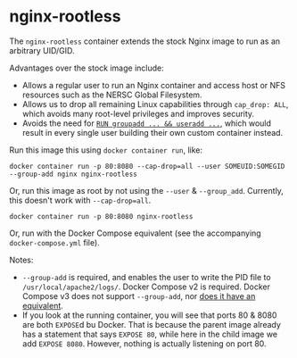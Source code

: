# nginx-rootless 
The `nginx-rootless` container extends the stock Nginx image to run as
an arbitrary UID/GID.

Advantages over the stock image include:
  * Allows a regular user to run an Nginx container and access host or NFS
    resources such as the NERSC Global Filesystem.
  * Allows us to drop all remaining Linux capabilities through `cap_drop: ALL`,
    which avoids many root-level privileges and improves security. 
  * Avoids the need for [`RUN groupadd ... && useradd ...`][1], which would
    result in every single user building their own custom container instead.

Run this image this using `docker container run`, like:

    docker container run -p 80:8080 --cap-drop=all --user SOMEUID:SOMEGID --group-add nginx nginx-rootless

Or, run this image as root by not using the `--user` & `--group_add`. Currently, this doesn't work with `--cap-drop=all`.

    docker container run -p 80:8080 nginx-rootless

Or, run with the Docker Compose equivalent (see the accompanying `docker-compose.yml` file).

Notes:
* `--group-add` is required, and enables the user to write the PID
  file to `/usr/local/apache2/logs/`. Docker Compose v2 is required.  Docker
  Compose v3 does not support `--group-add`, nor [does it have an
  equivalent][2]. 
* If you look at the running container, you will see that ports 80 &
  8080 are both `EXPOSE`d bu Docker. That is because the parent image already
  has a statement that says `EXPOSE 80`, while here in the child image we add
  `EXPOSE 8080`. However, nothing is actually listening on port 80.

[1]: https://docs.docker.com/develop/develop-images/dockerfile_best-practices/#user
[2]: https://github.com/docker/compose/issues/3328#issuecomment-296813818
